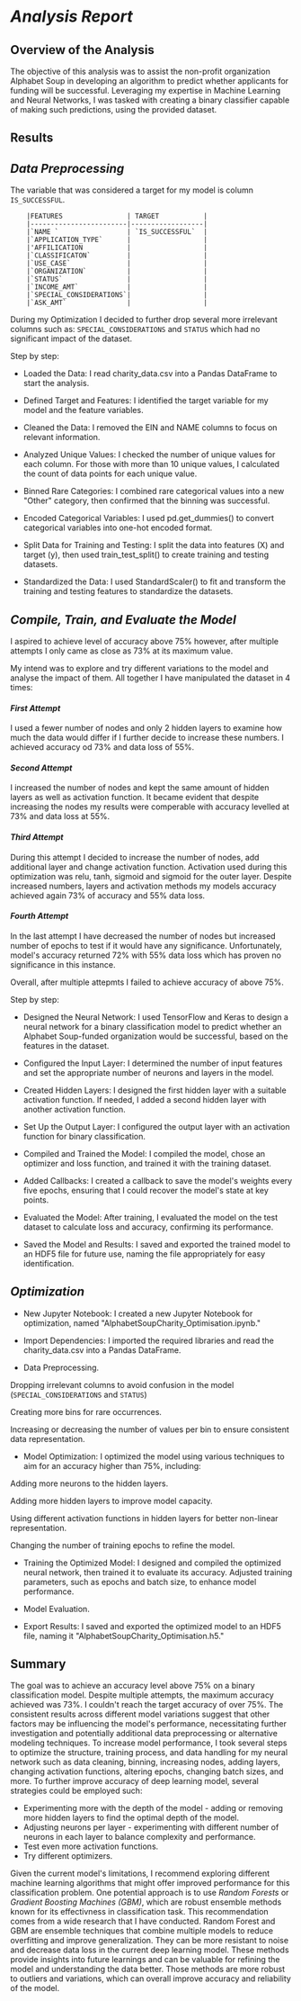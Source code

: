 # *Analysis Report*

## Overview of the Analysis

The objective of this analysis was to assist the non-profit organization Alphabet Soup in developing an algorithm to predict whether applicants for funding will be successful. Leveraging my expertise in Machine Learning and Neural Networks, I was tasked with creating a binary classifier capable of making such predictions, using the provided dataset.

## Results



##  *Data Preprocessing*

The variable that was considered a target for my model is column `IS_SUCCESSFUL`. 

        |FEATURES                | TARGET           | 
        |------------------------|------------------|
        |`NAME `                 | `IS_SUCCESSFUL`  | 
        |`APPLICATION_TYPE`      |                  | 
        |'AFFILICATION           |                  | 
        |`CLASSIFICATON`         |                  |
        |`USE_CASE`              |                  |
        |`ORGANIZATION`          |                  |
        |`STATUS`                |                  |
        |`INCOME_AMT`            |                  |
        |`SPECIAL_CONSIDERATIONS`|                  | 
        |`ASK_AMT`               |                  |          


During my Optimization I decided to further drop several more irrelevant columns such as: `SPECIAL_CONSIDERATIONS` and `STATUS`   which had no significant impact of the dataset.


Step by step: 

- Loaded the Data: I read charity_data.csv into a Pandas DataFrame to start the analysis.

- Defined Target and Features: I identified the target variable for my model and the feature variables.

- Cleaned the Data: I removed the EIN and NAME columns to focus on relevant information.

- Analyzed Unique Values: I checked the number of unique values for each column. For those with more than 10 unique values, I calculated the count of data points for each unique value.

- Binned Rare Categories: I combined rare categorical values into a new "Other" category, then confirmed that the binning was successful.

- Encoded Categorical Variables: I used pd.get_dummies() to convert categorical variables into one-hot encoded format.

- Split Data for Training and Testing: I split the data into features (X) and target (y), then used train_test_split() to create training and testing datasets.

- Standardized the Data: I used StandardScaler() to fit and transform the training and testing features to standardize the datasets.

##  *Compile, Train, and Evaluate the Model*
I aspired to achieve level of accuracy above 75% however, after multiple attempts I only came as close as 73% at its maximum value. 

My intend was to explore and try different variations to the model and analyse the impact of them. All together I have manipulated the dataset in 4 times:

#### *First Attempt*
I used a fewer number of nodes and only 2 hidden layers to examine how much the data would differ if I further decide to increase these numbers. I achieved accuracy od 73% and data loss of 55%. 

####  *Second Attempt* 
I increased the number of nodes and kept the same amount of hidden layers as well as activation function. It became evident that despite increasing the nodes my results were comperable with accuracy levelled at 73% and data loss at 55%. 

####  *Third Attempt*
During this attempt I decided to increase the number of nodes, add additional layer and change activation function. Activation used during this optimization was relu, tanh, sigmoid and sigmoid for the outer layer. Despite increased numbers, layers and activation methods my models accuracy achieved again 73% of accuracy and 55% data loss. 

#### *Fourth Attempt*
In the last attempt I have decreased the number of nodes but increased number of epochs to test if it would have any significance. Unfortunately, model's accuracy returned 72%  with 55% data loss which has proven no significance in this instance. 

Overall, after multiple attepmts I failed to achieve accuracy of above 75%. 

Step by step: 
- Designed the Neural Network: I used TensorFlow and Keras to design a neural network for a binary classification model to predict whether an Alphabet Soup-funded organization would be successful, based on the features in the dataset.

- Configured the Input Layer: I determined the number of input features and set the appropriate number of neurons and layers in the model.

- Created Hidden Layers: I designed the first hidden layer with a suitable activation function. If needed, I added a second hidden layer with another activation function.

- Set Up the Output Layer: I configured the output layer with an activation function for binary classification.

- Compiled and Trained the Model: I compiled the model, chose an optimizer and loss function, and trained it with the training dataset.

- Added Callbacks: I created a callback to save the model's weights every five epochs, ensuring that I could recover the model's state at key points.

- Evaluated the Model: After training, I evaluated the model on the test dataset to calculate loss and accuracy, confirming its performance.

- Saved the Model and Results: I saved and exported the trained model to an HDF5 file for future use, naming the file appropriately for easy identification.

## *Optimization*

- New Jupyter Notebook: I created a new Jupyter Notebook for optimization, named "AlphabetSoupCharity_Optimisation.ipynb."

- Import Dependencies: I imported the required libraries and read the charity_data.csv into a Pandas DataFrame.

- Data Preprocessing.

Dropping irrelevant columns to avoid confusion in the model (`SPECIAL_CONSIDERATIONS` and `STATUS`)

Creating more bins for rare occurrences.

Increasing or decreasing the number of values per bin to ensure consistent data representation.

- Model Optimization: I optimized the model using various techniques to aim for an accuracy higher than 75%, including:

Adding more neurons to the hidden layers.

Adding more hidden layers to improve model capacity.

Using different activation functions in hidden layers for better non-linear representation.

Changing the number of training epochs to refine the model.

- Training the Optimized Model: I designed and compiled the optimized neural network, then trained it to evaluate its accuracy. Adjusted training parameters, such as epochs and batch size, to enhance model performance.

- Model Evaluation.

- Export Results: I saved and exported the optimized model to an HDF5 file, naming it "AlphabetSoupCharity_Optimisation.h5."

## Summary 

The goal was to achieve an accuracy level above 75% on a binary classification model. Despite multiple attempts, the maximum accuracy achieved was 73%. I couldn't reach the target accuracy of over 75%. The consistent results across different model variations suggest that other factors may be influencing the model's performance, necessitating further investigation and potentially additional data preprocessing or alternative modeling techniques. To increase model performance, I took several steps to optimize the structure, training process, and data handling for my neural network such as data cleaning, binning, increasing nodes, adding layers, changing activation functions, altering epochs, changing batch sizes, and more. 
To further improve accuracy of deep learning model, several strategies could be employed such:
* Experimenting more with the depth of the model - adding or removing more hidden layers to find the optimal depth of the model.
* Adjusting neurons per layer - experimenting with different number of neurons in each layer to balance complexity and performance.
* Test even more activation functions.
* Try different optimizers.

Given the current model's limitations, I recommend exploring different machine learning algorithms that might offer improved performance for this classification problem. One potential approach is to use *Random Forests* or *Gradient Boosting Machines (GBM)*, which are robust ensemble methods known for its effectivness in classification task. 
This recommendation comes from a wide research that I have conducted. Random Forest and GBM are ensemble techniques that combine multiple models to reduce overfitting and improve generalization. They can be more resistant to noise and decrease data loss in the current deep learning model. These methods provide insights into future learnings and can be valuable for refining the model and understanding the data better. Those methods are more robust to outliers and variations, which can overall improve accuracy and reliability of the model.